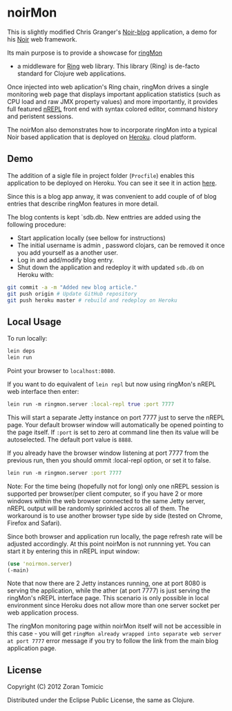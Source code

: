 # noirMon

This is slightly modified Chris Granger's
[Noir-blog](https://github.com/ibdknox/Noir-blog) application,
a demo for his
[Noir](https://github.com/ibdknox/noir) web framework.

Its main purpose is to provide a showcase for
[ringMon](https://github.com/zoka/ringMon)
- a middleware for
[Ring](https://github.com/mmcgrana/ring) web library. This library (Ring) is
de-facto standard for Clojure web applications.

Once injected into web aplication's Ring chain,
ringMon drives a single monitoring web page that displays important application
statistics (such as CPU load and raw JMX property values) and more importantly,
it provides full featured
[nREPL](https://github.com/clojure/tools.nrepl)
front end with syntax colored editor, command history and peristent sessions.

The noirMon also demonstrates how to incorporate ringMon
into a typical Noir based application that is deployed on
[Heroku](http://www.heroku.com/).
cloud platform.

## Demo

The addition of a sigle file in project folder (`Procfile`)
enables this  application to be deployed on Heroku. You can see it see it
in action
[here](http://webrepl.herokuapp.com/).

Since this is a blog app anway, it was convenient to add couple of
of blog entries that describe ringMon features in more detail.

The blog contents is kept `sdb.db. New enttries are added using
the following procedure:

 * Start application locally (see bellow for instructions)
 * The initial username is admin , password clojars, can be removed it once
 you add yourself as a another user.
 * Log in and add/modify blog entry.
 * Shut down the application and redeploy it with updated `sdb.db` on Heroku
 with:

 ```bash
 git commit -a -m "Added new blog article."
 git push origin # Update GitHub repository
 git push heroku master # rebuild and redeploy on Heroku
 ```
## Local Usage

To run locally:

```bash
lein deps
lein run
```
Point your browser to `localhost:8080`.

If you want to do equivalent
of `lein repl` but now using ringMon's nREPL web interface then enter:

```clojure
lein run -m ringmon.server :local-repl true :port 7777
```
This will start a separate Jetty instance on port 7777
just to serve the nREPL page. Your default browser window
will automatically be opened pointing to the page itself.
If `:port` is set to zero at command line then its value
will be autoselected. The default port value is `8888`.

If you already
have the browser window listening at port 7777 from the previous run,
then you should ommit :local-repl option, or set it to false.

```clojure
lein run -m ringmon.server :port 7777
```
Note: For the time being (hopefully not for long) only one nREPL session
is supported per browser/per client computer, so if you have 2 or more windows
within the web browser connected to the same Jetty server, nREPL output will
be randomly sprinkled accros all of them. The workaround is to use
another browser type side by side (tested on Chrome, Firefox and Safari).

Since both browser and application run locally,
the page refresh rate will be adjusted accordingly.
At this point noirMon is not runnning yet.
You can start it by entering this in nREPL input window:

```clojure
(use 'noirmon.server)
(-main)
```
Note that now there are 2 Jetty instances running, one at port 8080
is serving the application, while the ather (at port 7777) is just serving
the ringMon's nREPL interface page. This scenario is only possible in local
environment since Heroku does not allow more than one server socket per
web application process.

The ringMon monitoring page within noirMon itself will
not be accessible in this case - you will get
`ringMon already wrapped into separate web server at port 7777` error 
message if you try to follow the link from the main blog  application page.

## License

Copyright (C) 2012 Zoran Tomicic

Distributed under the Eclipse Public License, the same as Clojure.


